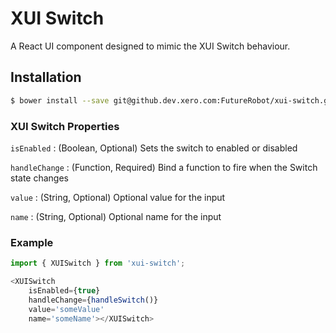 XUI Switch
========

A React UI component designed to mimic the XUI Switch behaviour.

## Installation

```bash
$ bower install --save git@github.dev.xero.com:FutureRobot/xui-switch.git
```

### XUI Switch Properties
`isEnabled` : (Boolean, Optional) Sets the switch to enabled or disabled

`handleChange` : (Function, Required) Bind a function to fire when the Switch state changes

`value` : (String, Optional) Optional value for the input

`name` : (String, Optional) Optional name for the input

### Example
```js
import { XUISwitch } from 'xui-switch';

<XUISwitch
	isEnabled={true}
	handleChange={handleSwitch()}
	value='someValue'
	name='someName'></XUISwitch>
```
